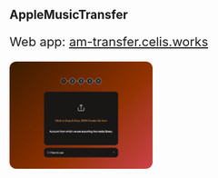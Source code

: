 ## AppleMusicTransfer

<p style="font-size: 22px;">Web app: <a href="https://am-transfer.celis.works">am-transfer.celis.works</a></p>
<img style="width: 50%; border-radius: 12px;" src="assets/presentation.png"/>
